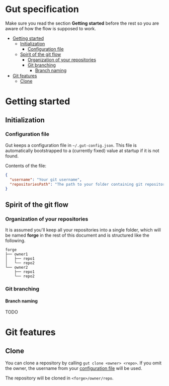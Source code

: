Gut specification
=================

Make sure you read the section __Getting started__ before the rest so you are aware of how the flow is supposed to work.

* [Getting started](#getting-started)
  * [Initialization](#initialization)
    * [Configuration file](#configuration-file)
  * [Spirit of the git flow](#spirit-of-the-git-flow)
    * [Organization of your repositories](#organization-of-your-repositories)
    * [Git branching](#git-branching)
      * [Branch naming](#branch-naming)
* [Git features](#git-features)
  * [Clone](#clone)

# Getting started

## Initialization

### Configuration file

Gut keeps a configuration file in `~/.gut-config.json`. 
This file is automatically bootstrapped to a (currently fixed) value at startup if it is not found.

Contents of the file:

```json
{
  "username": "Your git username",
  "repositoriesPath": "The path to your folder containing git repositories. Yes it's assumed all are in one place!"
}
```

## Spirit of the git flow

### Organization of your repositories

It is assumed you'll keep all your repositories into a single folder, which will be named __forge__ in the rest of 
this document and is structured like the following.

```
forge
├── owner1
│   ├── repo1
│   └── repo2
└── owner2
    ├── repo1
    └── repo2
```

### Git branching

#### Branch naming 

TODO

# Git features

## Clone

You can clone a repository by calling `gut clone <owner> <repo>`. 
If you omit the owner, the username from your [configuration file](#configuration-file) will be used.

The repository will be cloned in `<forge>/owner/repo`.
